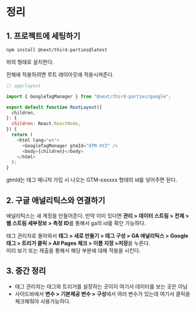 # 정리

## 1. 프로젝트에 세팅하기

```bash
npm install @next/third-parties@latest
```

위의 형태로 설치한다.

전체에 적용하려면 루트 레이아웃에 적용시켜준다.

```js
// app/layout

import { GoogleTagManager } from "@next/third-parties/google";

export default function RootLayout({
  children,
}: {
  children: React.ReactNode,
}) {
  return (
    <html lang="en">
      <GoogleTagManager gtmId="GTM-XYZ" />
      <body>{children}</body>
    </html>
  );
}
```

gtmId는 태그 매니저 가입 시 나오는 GTM-xxxxxx 형태의 id를 넣어주면 된다.

## 2. 구글 애널리틱스와 연결하기

애널리틱스는 새 계정을 만들어준다.
만약 이미 있다면 **관리 > 데이터 스트림 > 전체 > 웹 스트림 세부정보 > 측정 ID**를 통해서 ga의 id를 확인 가능하다.

태그 관리자로 돌아와서 **태그 > 새로 만들기 > 태그 구성 > GA 애널리틱스 > Google 태그 > 트리거 클릭 > All Pages 체크 > 이름 지정 >저장**을 누른다.  
미리 보기 또는 제출을 통해서 해당 부분에 대해 적용을 시킨다.

## 3. 중간 정리

- 태그 관리자는 태그와 트리거를 설정하는 곳이지 여기서 데이터를 보는 곳은 아님
- 사이드바에서 **변수 > 기본제공 변수 > 구성**에서 여러 변수가 있는데 여기서 클릭을 체크해줘야 사용가능하다.
